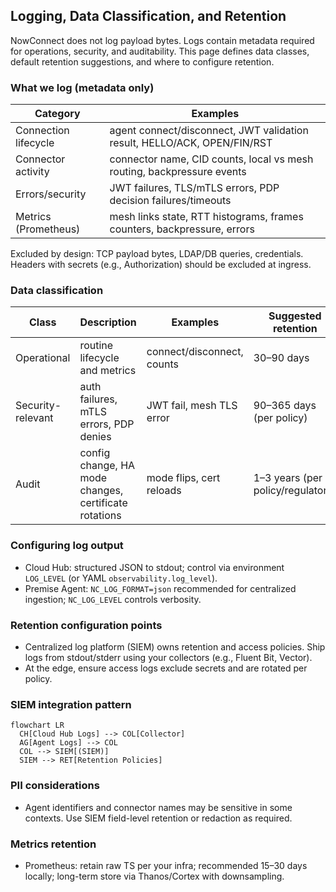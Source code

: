 ## Logging, Data Classification, and Retention

NowConnect does not log payload bytes. Logs contain metadata required for operations, security, and auditability. This page defines data classes, default retention suggestions, and where to configure retention.

### What we log (metadata only)

| Category | Examples |
|---|---|
| Connection lifecycle | agent connect/disconnect, JWT validation result, HELLO/ACK, OPEN/FIN/RST |
| Connector activity | connector name, CID counts, local vs mesh routing, backpressure events |
| Errors/security | JWT failures, TLS/mTLS errors, PDP decision failures/timeouts |
| Metrics (Prometheus) | mesh links state, RTT histograms, frames counters, backpressure, errors |

Excluded by design: TCP payload bytes, LDAP/DB queries, credentials. Headers with secrets (e.g., Authorization) should be excluded at ingress.

### Data classification

| Class | Description | Examples | Suggested retention |
|---|---|---|---|
| Operational | routine lifecycle and metrics | connect/disconnect, counts | 30–90 days |
| Security-relevant | auth failures, mTLS errors, PDP denies | JWT fail, mesh TLS error | 90–365 days (per policy) |
| Audit | config change, HA mode changes, certificate rotations | mode flips, cert reloads | 1–3 years (per policy/regulatory) |

### Configuring log output

- Cloud Hub: structured JSON to stdout; control via environment `LOG_LEVEL` (or YAML `observability.log_level`).
- Premise Agent: `NC_LOG_FORMAT=json` recommended for centralized ingestion; `NC_LOG_LEVEL` controls verbosity.

### Retention configuration points

- Centralized log platform (SIEM) owns retention and access policies. Ship logs from stdout/stderr using your collectors (e.g., Fluent Bit, Vector).
- At the edge, ensure access logs exclude secrets and are rotated per policy.

### SIEM integration pattern

```mermaid
flowchart LR
  CH[Cloud Hub Logs] --> COL[Collector]
  AG[Agent Logs] --> COL
  COL --> SIEM[(SIEM)]
  SIEM --> RET[Retention Policies]
```

### PII considerations

- Agent identifiers and connector names may be sensitive in some contexts. Use SIEM field-level retention or redaction as required.

### Metrics retention

- Prometheus: retain raw TS per your infra; recommended 15–30 days locally; long-term store via Thanos/Cortex with downsampling.


